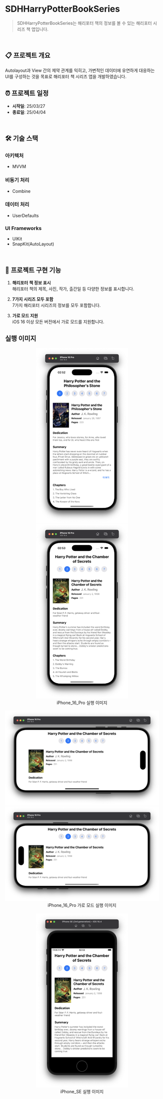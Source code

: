 # SDHHarryPotterBookSeries

> SDHHarryPotterBookSeries는 해리포터 책의 정보를 볼 수 있는 해리포터 시리즈 책 앱입니다.
<br/>

## 📋 프로젝트 개요

Autolayout과 View 간의 제약 관계를 익히고, 가변적인 데이터에 유연하게 대응하는 UI를 구성하는 것을 목표로 해리포터 책 시리즈 앱을 개발하였습니다.
<br/>

## ⏰ 프로젝트 일정

- **시작일**: 25/03/27  
- **종료일**: 25/04/04
<br/>

## 🛠️ 기술 스택

### 아키텍처
- MVVM

### 비동기 처리
- Combine

### 데이터 처리
- UserDefaults

### UI Frameworks
- UIKit
- SnapKit(AutoLayout)
<br/>

## 📱 프로젝트 구현 기능

1. **해리포터 책 정보 표시**  
   해리포터 책의 제목, 사진, 작가, 출간일 등 다양한 정보를 표시합니다.

2. **7가지 시리즈 모두 포함**  
   7가지 해리포터 시리즈의 정보를 모두 포함합니다.

3. **가로 모드 지원**  
   iOS 16 이상 모든 버전에서 가로 모드를 지원합니다.
   <br/>

## 실행 이미지

<p align="center">
   <img src="https://github.com/nbcampMasterChapter3Team4/SDHHarryPotterBookSeries/blob/main/Resources/iPhone_16_Pro_1.png" alt="iPhone_16_Pro_1" width="300">
   <img src="https://github.com/nbcampMasterChapter3Team4/SDHHarryPotterBookSeries/blob/main/Resources/iPhone_16_Pro_2.png" alt="iPhone_16_Pro_2" width="300">
   <br/>
   iPhone_16_Pro 실행 이미지
   <br/>
   <br/>

   <img src="https://github.com/nbcampMasterChapter3Team4/SDHHarryPotterBookSeries/blob/main/Resources/iPhone_16_Pro_2Hriz1.png" alt="iPhone_16_Pro_2Hriz1" width="600">
   <img src="https://github.com/nbcampMasterChapter3Team4/SDHHarryPotterBookSeries/blob/main/Resources/iPhone_16_Pro_2Hriz2.png" alt="iPhone_16_Pro_2Hriz2" width="600">
   <br/>
   iPhone_16_Pro 가로 모드 실행 이미지
   <br/>
   <br/>
   
   <img src="https://github.com/nbcampMasterChapter3Team4/SDHHarryPotterBookSeries/blob/main/Resources/iPhone_SE_2.png" alt="iPhone_SE_2" width="300">
   <br/>
   iPhone_SE 실행 이미지
</p>
